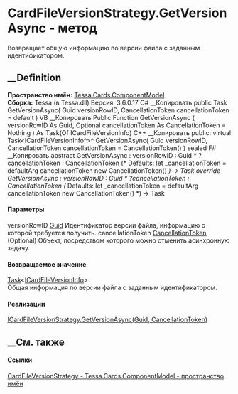 # CardFileVersionStrategy.GetVersionAsync - метод
Возвращает общую информацию по версии файла с заданным идентификатором.
##  __Definition
 **Пространство имён:**
[Tessa.Cards.ComponentModel](N_Tessa_Cards_ComponentModel.htm)  
 **Сборка:** Tessa (в Tessa.dll) Версия: 3.6.0.17
C# __Копировать
     public Task<ICardFileVersionInfo> GetVersionAsync(
    	Guid versionRowID,
    	CancellationToken cancellationToken = default
    )
VB __Копировать
     Public Function GetVersionAsync ( 
    	versionRowID As Guid,
    	Optional cancellationToken As CancellationToken = Nothing
    ) As Task(Of ICardFileVersionInfo)
C++ __Копировать
     public:
    virtual Task<ICardFileVersionInfo^>^ GetVersionAsync(
    	Guid versionRowID, 
    	CancellationToken cancellationToken = CancellationToken()
    ) sealed
F# __Копировать
     abstract GetVersionAsync : 
            versionRowID : Guid * 
            ?cancellationToken : CancellationToken 
    (* Defaults:
            let _cancellationToken = defaultArg cancellationToken new CancellationToken()
    *)
    -> Task<ICardFileVersionInfo> 
    override GetVersionAsync : 
            versionRowID : Guid * 
            ?cancellationToken : CancellationToken 
    (* Defaults:
            let _cancellationToken = defaultArg cancellationToken new CancellationToken()
    *)
    -> Task<ICardFileVersionInfo> 
#### Параметры
versionRowID [Guid](https://learn.microsoft.com/dotnet/api/system.guid)
    Идентификатор версии файла, информацию о которой требуется получить.
cancellationToken
[CancellationToken](https://learn.microsoft.com/dotnet/api/system.threading.cancellationtoken)
(Optional)
    Объект, посредством которого можно отменить асинхронную задачу.
#### Возвращаемое значение
[Task](https://learn.microsoft.com/dotnet/api/system.threading.tasks.task-1)<[ICardFileVersionInfo](T_Tessa_Cards_ComponentModel_ICardFileVersionInfo.htm)>  
Общая информация по версии файла с заданным идентификатором.
#### Реализации
[ICardFileVersionStrategy.GetVersionAsync(Guid,
CancellationToken)](M_Tessa_Cards_ComponentModel_ICardFileVersionStrategy_GetVersionAsync.htm)  
##  __См. также
#### Ссылки
[CardFileVersionStrategy -
](T_Tessa_Cards_ComponentModel_CardFileVersionStrategy.htm)
[Tessa.Cards.ComponentModel - пространство
имён](N_Tessa_Cards_ComponentModel.htm)
